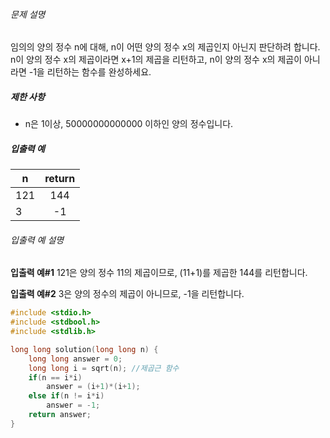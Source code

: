 ###### 문제 설명

임의의 양의 정수 n에 대해, n이 어떤 양의 정수 x의 제곱인지 아닌지 판단하려 합니다.
n이 양의 정수 x의 제곱이라면 x+1의 제곱을 리턴하고, n이 양의 정수 x의 제곱이 아니라면 -1을 리턴하는 함수를 완성하세요.

##### 제한 사항

- n은 1이상, 50000000000000 이하인 양의 정수입니다.

##### 입출력 예

| n    | return |
| ---- | :----: |
| 121  |  144   |
| 3    |   -1   |

###### 입출력 예 설명

**입출력 예#1**
121은 양의 정수 11의 제곱이므로, (11+1)를 제곱한 144를 리턴합니다.

**입출력 예#2**
3은 양의 정수의 제곱이 아니므로, -1을 리턴합니다.

```c
#include <stdio.h>
#include <stdbool.h>
#include <stdlib.h>

long long solution(long long n) {
    long long answer = 0;
    long long i = sqrt(n); //제곱근 함수
    if(n == i*i)
        answer = (i+1)*(i+1);
    else if(n != i*i)
        answer = -1;
    return answer;
}
```